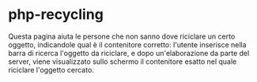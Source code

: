 # php-recycling
  Questa pagina aiuta le persone che non sanno dove riciclare un certo oggetto, indicandole qual è il contenitore corretto: 
   l'utente inserisce nella barra di ricerca l'oggetto da riciclare, e dopo un'elaborazione da parte
   del server, viene visualizzato sullo schermo il contenitore esatto nel quale riciclare l'oggetto cercato.
